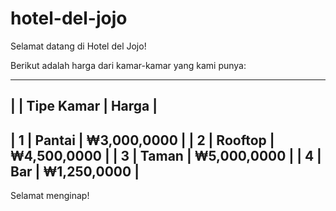 # hotel-del-jojo

Selamat datang di Hotel del Jojo!

Berikut adalah harga dari kamar-kamar yang kami punya:

--------------------------------
|   | Tipe Kamar |    Harga    |
--------------------------------
| 1 | Pantai     | ₩3,000,0000 |
| 2 | Rooftop    | ₩4,500,0000 |
| 3 | Taman      | ₩5,000,0000 |
| 4 | Bar        | ₩1,250,0000 |
--------------------------------

Selamat menginap!
